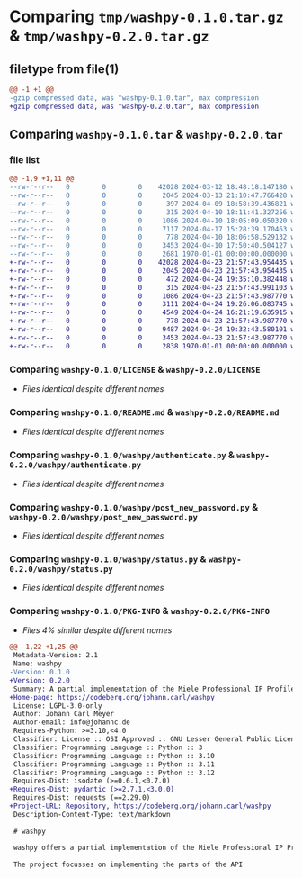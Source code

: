# Comparing `tmp/washpy-0.1.0.tar.gz` & `tmp/washpy-0.2.0.tar.gz`

## filetype from file(1)

```diff
@@ -1 +1 @@
-gzip compressed data, was "washpy-0.1.0.tar", max compression
+gzip compressed data, was "washpy-0.2.0.tar", max compression
```

## Comparing `washpy-0.1.0.tar` & `washpy-0.2.0.tar`

### file list

```diff
@@ -1,9 +1,11 @@
--rw-r--r--   0        0        0    42028 2024-03-12 18:48:18.147180 washpy-0.1.0/LICENSE
--rw-r--r--   0        0        0     2045 2024-03-13 21:10:47.766428 washpy-0.1.0/README.md
--rw-r--r--   0        0        0      397 2024-04-09 18:58:39.436821 washpy-0.1.0/pyproject.toml
--rw-r--r--   0        0        0      315 2024-04-10 18:11:41.327256 washpy-0.1.0/washpy/__init__.py
--rw-r--r--   0        0        0     1086 2024-04-10 18:05:09.050320 washpy-0.1.0/washpy/authenticate.py
--rw-r--r--   0        0        0     7117 2024-04-17 15:28:39.170463 washpy-0.1.0/washpy/device_user.py
--rw-r--r--   0        0        0      778 2024-04-10 18:06:58.529132 washpy-0.1.0/washpy/post_new_password.py
--rw-r--r--   0        0        0     3453 2024-04-10 17:50:40.504127 washpy-0.1.0/washpy/status.py
--rw-r--r--   0        0        0     2681 1970-01-01 00:00:00.000000 washpy-0.1.0/PKG-INFO
+-rw-r--r--   0        0        0    42028 2024-04-23 21:57:43.954435 washpy-0.2.0/LICENSE
+-rw-r--r--   0        0        0     2045 2024-04-23 21:57:43.954435 washpy-0.2.0/README.md
+-rw-r--r--   0        0        0      472 2024-04-24 19:35:10.382448 washpy-0.2.0/pyproject.toml
+-rw-r--r--   0        0        0      315 2024-04-23 21:57:43.991103 washpy-0.2.0/washpy/__init__.py
+-rw-r--r--   0        0        0     1086 2024-04-23 21:57:43.987770 washpy-0.2.0/washpy/authenticate.py
+-rw-r--r--   0        0        0     3111 2024-04-24 19:26:06.083745 washpy-0.2.0/washpy/device_user.py
+-rw-r--r--   0        0        0     4549 2024-04-24 16:21:19.635915 washpy-0.2.0/washpy/pExtended.py
+-rw-r--r--   0        0        0      778 2024-04-23 21:57:43.987770 washpy-0.2.0/washpy/post_new_password.py
+-rw-r--r--   0        0        0     9487 2024-04-24 19:32:43.580101 washpy-0.2.0/washpy/state.py
+-rw-r--r--   0        0        0     3453 2024-04-23 21:57:43.987770 washpy-0.2.0/washpy/status.py
+-rw-r--r--   0        0        0     2838 1970-01-01 00:00:00.000000 washpy-0.2.0/PKG-INFO
```

### Comparing `washpy-0.1.0/LICENSE` & `washpy-0.2.0/LICENSE`

 * *Files identical despite different names*

### Comparing `washpy-0.1.0/README.md` & `washpy-0.2.0/README.md`

 * *Files identical despite different names*

### Comparing `washpy-0.1.0/washpy/authenticate.py` & `washpy-0.2.0/washpy/authenticate.py`

 * *Files identical despite different names*

### Comparing `washpy-0.1.0/washpy/post_new_password.py` & `washpy-0.2.0/washpy/post_new_password.py`

 * *Files identical despite different names*

### Comparing `washpy-0.1.0/washpy/status.py` & `washpy-0.2.0/washpy/status.py`

 * *Files identical despite different names*

### Comparing `washpy-0.1.0/PKG-INFO` & `washpy-0.2.0/PKG-INFO`

 * *Files 4% similar despite different names*

```diff
@@ -1,22 +1,25 @@
 Metadata-Version: 2.1
 Name: washpy
-Version: 0.1.0
+Version: 0.2.0
 Summary: A partial implementation of the Miele Professional IP Profile API
+Home-page: https://codeberg.org/johann.carl/washpy
 License: LGPL-3.0-only
 Author: Johann Carl Meyer
 Author-email: info@johannc.de
 Requires-Python: >=3.10,<4.0
 Classifier: License :: OSI Approved :: GNU Lesser General Public License v3 (LGPLv3)
 Classifier: Programming Language :: Python :: 3
 Classifier: Programming Language :: Python :: 3.10
 Classifier: Programming Language :: Python :: 3.11
 Classifier: Programming Language :: Python :: 3.12
 Requires-Dist: isodate (>=0.6.1,<0.7.0)
+Requires-Dist: pydantic (>=2.7.1,<3.0.0)
 Requires-Dist: requests (==2.29.0)
+Project-URL: Repository, https://codeberg.org/johann.carl/washpy
 Description-Content-Type: text/markdown
 
 # washpy
 
 washpy offers a partial implementation of the Miele Professional IP Profile API.
 
 The project focusses on implementing the parts of the API
```

